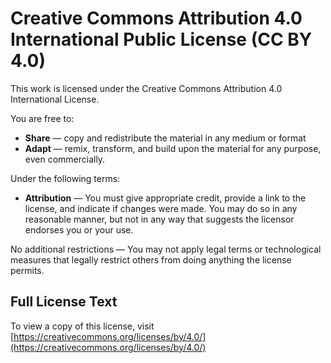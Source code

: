 # Creative Commons Attribution 4.0 International Public License (CC BY 4.0)

This work is licensed under the Creative Commons Attribution 4.0 International License.

You are free to:

- **Share** — copy and redistribute the material in any medium or format  
- **Adapt** — remix, transform, and build upon the material for any purpose, even commercially.

Under the following terms:

- **Attribution** — You must give appropriate credit, provide a link to the license, and indicate if changes were made. You may do so in any reasonable manner, but not in any way that suggests the licensor endorses you or your use.

No additional restrictions — You may not apply legal terms or technological measures that legally restrict others from doing anything the license permits.

## Full License Text
To view a copy of this license, visit [https://creativecommons.org/licenses/by/4.0/](https://creativecommons.org/licenses/by/4.0/)
